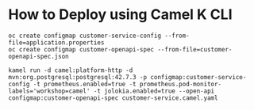 # How to Deploy using Camel K CLI

    oc create configmap customer-service-config --from-file=application.properties
    oc create configmap customer-openapi-spec --from-file=customer-openapi-spec.json

    kamel run -d camel:platform-http -d mvn:org.postgresql:postgresql:42.7.3 -p configmap:customer-service-config -t prometheus.enabled=true -t prometheus.pod-monitor-labels='workshop=camel' -t jolokia.enabled=true --open-api configmap:customer-openapi-spec customer-service.camel.yaml
